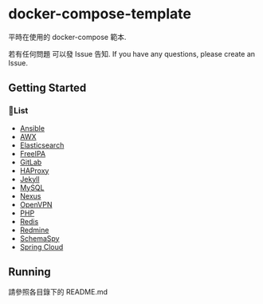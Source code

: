 # docker-compose-template

平時在使用的 docker-compose 範本.

若有任何問題 可以發 Issue 告知. If you have any questions, please create an Issue.

## Getting Started

### List

* [Ansible]
* [AWX]
* [Elasticsearch]
* [FreeIPA]
* [GitLab]
* [HAProxy]
* [Jekyll]
* [MySQL]
* [Nexus]
* [OpenVPN]
* [PHP]
* [Redis]
* [Redmine]
* [SchemaSpy]
* [Spring Cloud]

## Running

請參照各目錄下的 README.md

[Ansible]: https://www.ansible.com/
[AWX]: https://github.com/ansible/awx
[Elasticsearch]: https://www.elastic.co/elasticsearch/
[FreeIPA]: https://www.freeipa.org/
[GitLab]: https://about.gitlab.com/
[HAProxy]: http://www.haproxy.org/
[Jekyll]: https://jekyllrb.com/
[MySQL]: https://www.mysql.com/
[Nexus]: https://www.sonatype.com/products/repository-pro
[OpenVPN]: https://openvpn.net/
[PHP]: https://www.php.net/
[Redis]: https://redis.io/
[Redmine]: https://www.redmine.org/
[SchemaSpy]: http://schemaspy.org/
[Spring Cloud]: https://spring.io/projects/spring-cloud
